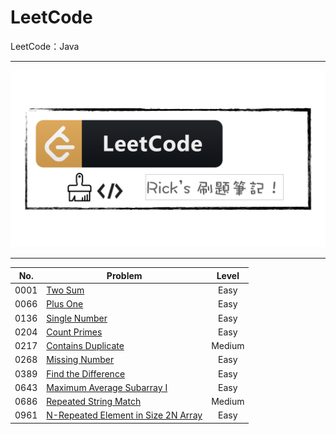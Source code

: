 # LeetCode
LeetCode：Java

---

![](https://github.com/rickbsr/LeetCode/blob/main/pics/leetcode.png?raw=true)

---

|  No.  | Problem                                                                                                                         | Level  |
| :---: | ------------------------------------------------------------------------------------------------------------------------------- | :----: |
| 0001  | [Two Sum](https://rick-coder-journal.blogspot.com/2022/07/leetcode-0001-two-sum.html)                                           |  Easy  |
| 0066  | [Plus One](https://rick-coder-journal.blogspot.com/2022/07/leetcode-0066-plus-one.html)                                         |  Easy  |
| 0136  | [Single Number](https://rick-coder-journal.blogspot.com/2022/07/leetcode-0066-plus-one.html)                                    |  Easy  |
| 0204  | [Count Primes](https://rick-coder-journal.blogspot.com/2022/07/leetcode-0066-plus-one.html)                                     |  Easy  |
| 0217  | [Contains Duplicate]()                                                                                                          | Medium |
| 0268  | [Missing Number](https://rick-coder-journal.blogspot.com/2022/08/leetcode-0268-missing-number.html)                             |  Easy  |
| 0389  | [Find the Difference](https://rick-coder-journal.blogspot.com/2022/08/leetcode-0389-find-difference.html)                       |  Easy  |
| 0643  | [Maximum Average Subarray I](https://rick-coder-journal.blogspot.com/2022/08/leetcode-0643-maximum-average-subarray-i.html)     |  Easy  |
| 0686  | [Repeated String Match](https://rick-coder-journal.blogspot.com/2022/08/leetcode-0686-repeated-string-match.html)               | Medium |
| 0961  | [N-Repeated Element in Size 2N Array](https://rick-coder-journal.blogspot.com/2022/08/leetcode-0961-n-repeated-element-in.html) |  Easy  |
